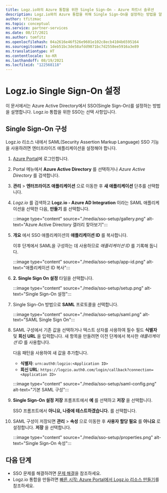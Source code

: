 ```yaml
---
title: Logz.io와의 Azure 통합을 위한 Single Sign-On - Azure 파트너 솔루션
description: Logz.io와의 Azure 통합을 위해 Single Sign-On을 설정하는 방법을 알아봅니다.
author: tfitzmac
ms.topic: conceptual
ms.service: partner-services
ms.date: 08/17/2021
ms.author: tomfitz
ms.openlocfilehash: 04a2616e46f526e9601e102c8ecb4104b6595164
ms.sourcegitcommit: 1deb51bc3de58afdd9871bc7d2558ee5916a3e89
ms.translationtype: HT
ms.contentlocale: ko-KR
ms.lasthandoff: 08/19/2021
ms.locfileid: "122568118"
---
```

# <a name="set-up-logzio-single-sign-on"></a>Logz.io Single Sign-On 설정

이 문서에서는 Azure Active Directory에서 SSO(Single Sign-On)를 설정하는 방법을 설명합니다. Logz.io 통합을 위한 SSO는 선택 사항입니다.

## <a name="configure-single-sign-on"></a>Single Sign-On 구성

Logz.io 리소스 내에서 SAML(Security Assertion Markup Language) SSO 기능을 사용하려면 엔터프라이즈 애플리케이션을 설정해야 합니다.

1. [Azure Portal](https://portal.azure.com)에 로그인합니다.
1. Portal 메뉴에서 **Azure Active Directory** 를 선택하거나 _Azure Active Directory_ 를 검색합니다.
1. **관리** > **엔터프라이즈 애플리케이션** 으로 이동한 후 **새 애플리케이션** 단추를 선택합니다.
1. _Logz.io_ 를 검색하고 **Logz.io - Azure AD Integration** 이라는 SAML 애플리케이션을 선택한 다음, **만들기** 를 선택합니다.

   :::image type="content" source="./media/sso-setup/gallery.png" alt-text="Azure Active Directory 갤러리 찾아보기":::

1. **개요** 에서 SSO 애플리케이션의 **애플리케이션 ID** 를 복사합니다.

   이후 단계에서 SAML을 구성하는 데 사용하므로 _애플리케이션 ID_ 를 기록해 둡니다.

   :::image type="content" source="./media/sso-setup/app-id.png" alt-text="애플리케이션 ID 복사":::

1. **2. Single Sign On 설정** 타일을 선택합니다.

   :::image type="content" source="./media/sso-setup/setup.png" alt-text="Single Sign-On 설정":::

1. Single Sign-On 방법으로 **SAML** 프로토콜을 선택합니다.

   :::image type="content" source="./media/sso-setup/saml.png" alt-text="SAML Single Sign On":::

1. SAML 구성에서 기존 값을 선택하거나 텍스트 상자를 사용하여 필수 필드 **식별자** 및 **회신 URL** 을 입력합니다. 새 항목을 만들려면 이전 단계에서 복사한 _애플리케이션 ID_ 를 사용합니다.

   다음 패턴을 사용하여 새 값을 추가합니다.

   - **식별자**: `urn:auth0:logzio:<Application ID>`
   - **회신 URL**: `https://logzio.auth0.com/login/callback?connection=<Application ID>`

   :::image type="content" source="./media/sso-setup/saml-config.png" alt-text="기본 SAML 구성":::

1. **Single Sign-On 설정 저장** 프롬프트에서 **예** 를 선택하고 **저장** 을 선택합니다.

   SSO 프롬프트에서 **아니요, 나중에 테스트하겠습니다.** 를 선택합니다.

1. SAML 구성이 저장되면 **관리** > **속성** 으로 이동한 후 **사용자 할당 필요** 를 **아니요** 로 설정합니다. **저장** 을 선택합니다.

   :::image type="content" source="./media/sso-setup/properties.png" alt-text="Single Sign-On 속성":::

## <a name="next-steps"></a>다음 단계

- SSO 문제를 해결하려면 [문제 해결](troubleshoot.md)을 참조하세요.
- Logz.io 통합을 만들려면 [빠른 시작: Azure Portal에서 Logz.io 리소스 만들기](create.md)를 참조하세요.

